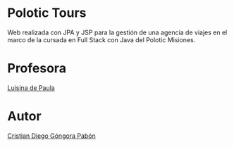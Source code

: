 # Polotic Tours

Web realizada con JPA y JSP para la gestión de una agencia de viajes en el marco de la cursada en Full Stack con Java del Polotic Misiones.

# Profesora

[Luisina de Paula](https://www.linkedin.com/in/luisinaadp/)

# Autor

[Cristian Diego Góngora Pabón](https://www.linkedin.com/in/cristiangongora/)

